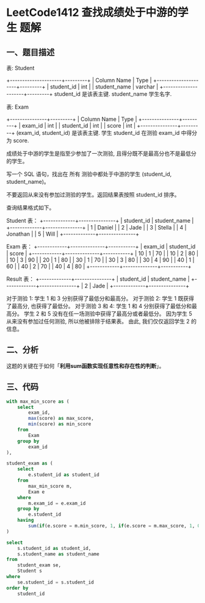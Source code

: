 # LeetCode1412 查找成绩处于中游的学生 题解

## 一、题目描述

表: Student

+---------------------+---------+
| Column Name         | Type    |
+---------------------+---------+
| student_id          | int     |
| student_name        | varchar |
+---------------------+---------+
student_id 是该表主键.
student_name 学生名字.


表: Exam

+---------------+---------+
| Column Name   | Type    |
+---------------+---------+
| exam_id       | int     |
| student_id    | int     |
| score         | int     |
+---------------+---------+
(exam_id, student_id) 是该表主键.
学生 student_id 在测验 exam_id 中得分为 score.


成绩处于中游的学生是指至少参加了一次测验, 且得分既不是最高分也不是最低分的学生。

写一个 SQL 语句，找出在 所有 测验中都处于中游的学生 (student_id, student_name)。

不要返回从来没有参加过测验的学生。返回结果表按照 student_id 排序。

查询结果格式如下。

 

Student 表：
+-------------+---------------+
| student_id  | student_name  |
+-------------+---------------+
| 1           | Daniel        |
| 2           | Jade          |
| 3           | Stella        |
| 4           | Jonathan      |
| 5           | Will          |
+-------------+---------------+

Exam 表：
+------------+--------------+-----------+
| exam_id    | student_id   | score     |
+------------+--------------+-----------+
| 10         |     1        |    70     |
| 10         |     2        |    80     |
| 10         |     3        |    90     |
| 20         |     1        |    80     |
| 30         |     1        |    70     |
| 30         |     3        |    80     |
| 30         |     4        |    90     |
| 40         |     1        |    60     |
| 40         |     2        |    70     |
| 40         |     4        |    80     |
+------------+--------------+-----------+

Result 表：
+-------------+---------------+
| student_id  | student_name  |
+-------------+---------------+
| 2           | Jade          |
+-------------+---------------+

对于测验 1: 学生 1 和 3 分别获得了最低分和最高分。
对于测验 2: 学生 1 既获得了最高分, 也获得了最低分。
对于测验 3 和 4: 学生 1 和 4 分别获得了最低分和最高分。
学生 2 和 5 没有在任一场测验中获得了最高分或者最低分。
因为学生 5 从来没有参加过任何测验, 所以他被排除于结果表。
由此, 我们仅仅返回学生 2 的信息。



## 二、分析

这题的关键在于如何「**利用sum函数实现任意性和存在性的判断**」。



## 三、代码

```sql
with max_min_score as (
    select
        exam_id,
        max(score) as max_score,
        min(score) as min_score
    from
        Exam
    group by
        exam_id
),

student_exam as (
    select
        e.student_id as student_id
    from
        max_min_score m,
        Exam e
    where
        m.exam_id = e.exam_id
    group by
        e.student_id
    having
        sum(if(e.score = m.min_score, 1, if(e.score = m.max_score, 1, 0))) = 0
)

select
    s.student_id as student_id,
    s.student_name as student_name
from 
    student_exam se,
    Student s
where
    se.student_id = s.student_id
order by
    student_id
```

